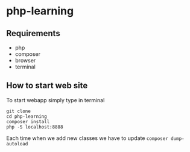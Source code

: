 # php-learning

## Requirements
- php
- composer
- browser
- terminal

## How to start web site 

To start webapp simply type in terminal

```
git clone
cd php-learning
composer install
php -S localhost:8888
```

Each time when we add new classes we have to  update ```composer dump-autoload```
